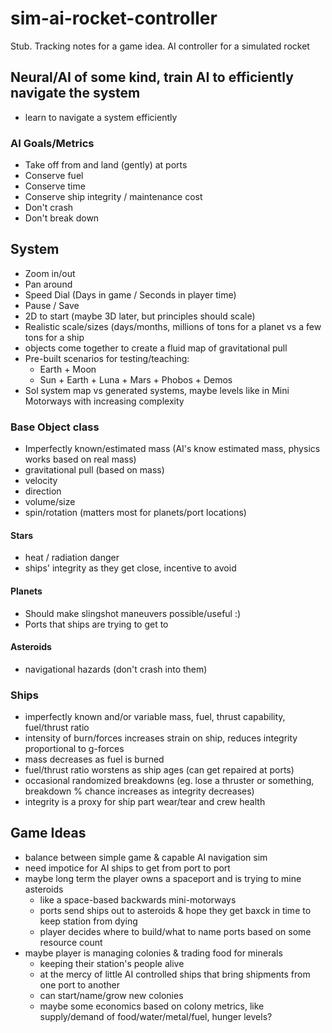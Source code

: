 # sim-ai-rocket-controller

Stub. Tracking notes for a game idea. AI controller for a simulated rocket

## Neural/AI of some kind, train AI to efficiently navigate the system
* learn to navigate a system efficiently

### AI Goals/Metrics
* Take off from and land (gently) at ports
* Conserve fuel
* Conserve time
* Conserve ship integrity / maintenance cost
* Don't crash
* Don't break down

## System
* Zoom in/out
* Pan around
* Speed Dial (Days in game / Seconds in player time)
* Pause / Save
* 2D to start (maybe 3D later, but principles should scale)
* Realistic scale/sizes (days/months, millions of tons for a planet vs a few tons for a ship
* objects come together to create a fluid map of gravitational pull
* Pre-built scenarios for testing/teaching:
  * Earth + Moon
  * Sun + Earth + Luna + Mars + Phobos + Demos
* Sol system map vs generated systems, maybe levels like in Mini Motorways with increasing complexity

### Base Object class
* Imperfectly known/estimated mass (AI's know estimated mass, physics works based on real mass)
* gravitational pull (based on mass)
* velocity
* direction
* volume/size
* spin/rotation (matters most for planets/port locations)

#### Stars
* heat / radiation danger
* ships' integrity as they get close, incentive to avoid

#### Planets
* Should make slingshot maneuvers possible/useful :)
* Ports that ships are trying to get to

#### Asteroids
* navigational hazards (don't crash into them)

### Ships
* imperfectly known and/or variable mass, fuel, thrust capability, fuel/thrust ratio
* intensity of burn/forces increases strain on ship, reduces integrity proportional to g-forces
* mass decreases as fuel is burned
* fuel/thrust ratio worstens as ship ages (can get repaired at ports)
* occasional randomized breakdowns (eg. lose a thruster or something, breakdown % chance increases as integrity decreases)
* integrity is a proxy for ship part wear/tear and crew health

## Game Ideas
* balance between simple game & capable AI navigation sim
* need impotice for AI ships to get from port to port
* maybe long term the player owns a spaceport and is trying to mine asteroids
  * like a space-based backwards mini-motorways
  * ports send ships out to asteroids & hope they get baxck in time to keep station from dying
  * player decides where to build/what to name ports based on some resource count
* maybe player is managing colonies & trading food for minerals
  * keeping their station's people alive
  * at the mercy of little AI controlled ships that bring shipments from one port to another
  * can start/name/grow new colonies
  * maybe some economics based on colony metrics, like supply/demand of food/water/metal/fuel, hunger levels?
